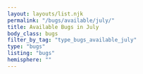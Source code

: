 ```yaml
---
layout: layouts/list.njk
permalink: "/bugs/available/july/"
title: Available Bugs in July
body_class: bugs
filter_by_tag: "type_bugs_available_july"
type: "bugs"
listing: "bugs"
hemisphere: ""
---
```

